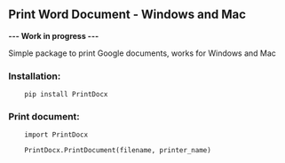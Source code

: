 <h2>Print Word Document - Windows and Mac</h2>
<b>---  Work in progress  ---</b>
<p>Simple package to print Google documents, works for Windows and Mac</p>

<h3>Installation:</h3>

```
    pip install PrintDocx
```

<h3>Print document:</h3>

```
    import PrintDocx
    
    PrintDocx.PrintDocument(filename, printer_name)
```
